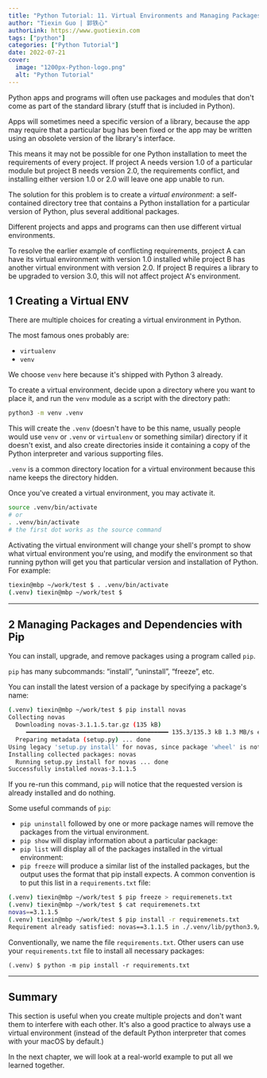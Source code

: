 ```yaml
---
title: "Python Tutorial: 11. Virtual Environments and Managing Packages with Pip"
author: "Tiexin Guo | 郭铁心"
authorLink: https://www.guotiexin.com
tags: ["python"]
categories: ["Python Tutorial"]
date: 2022-07-21
cover:
  image: "1200px-Python-logo.png"
  alt: "Python Tutorial"
---
```


Python apps and programs will often use packages and modules that don't come as part of the standard library (stuff that is included in Python).

Apps will sometimes need a specific version of a library, because the app may require that a particular bug has been fixed or the app may be written using an obsolete version of the library's interface.

This means it may not be possible for one Python installation to meet the requirements of every project. If project A needs version 1.0 of a particular module but project B needs version 2.0, the requirements conflict, and installing either version 1.0 or 2.0 will leave one app unable to run.

The solution for this problem is to create a _virtual environment_: a self-contained directory tree that contains a Python installation for a particular version of Python, plus several additional packages.

Different projects and apps and programs can then use different virtual environments.

To resolve the earlier example of conflicting requirements, project A can have its virtual environment with version 1.0 installed while project B has another virtual environment with version 2.0. If project B requires a library to be upgraded to version 3.0, this will not affect project A's environment.

## 1 Creating a Virtual ENV


There are multiple choices for creating a virtual environment in Python.

The most famous ones probably are:

- `virtualenv`
- `venv`

We choose `venv` here because it's shipped with Python 3 already.

To create a virtual environment, decide upon a directory where you want to place it, and run the `venv` module as a script with the directory path:

```bash
python3 -m venv .venv
```

This will create the `.venv` (doesn't have to be this name, usually people would use `venv` or `.venv` or `virtualenv` or something similar) directory if it doesn't exist, and also create directories inside it containing a copy of the Python interpreter and various supporting files.

`.venv` is a common directory location for a virtual environment because this name keeps the directory hidden.

Once you've created a virtual environment, you may activate it.

```bash
source .venv/bin/activate
# or
. .venv/bin/activate
# the first dot works as the source command
```

Activating the virtual environment will change your shell's prompt to show what virtual environment you're using, and modify the environment so that running python will get you that particular version and installation of Python. For example:

```bash
tiexin@mbp ~/work/test $ . .venv/bin/activate
(.venv) tiexin@mbp ~/work/test $
```

---

## 2 Managing Packages and Dependencies with Pip

You can install, upgrade, and remove packages using a program called `pip`.

`pip` has many subcommands: “install”, “uninstall”, “freeze”, etc.

You can install the latest version of a package by specifying a package's name:

```bash
(.venv) tiexin@mbp ~/work/test $ pip install novas
Collecting novas
  Downloading novas-3.1.1.5.tar.gz (135 kB)
     ━━━━━━━━━━━━━━━━━━━━━━━━━━━━━━━━━━━━━━━━ 135.3/135.3 kB 1.3 MB/s eta 0:00:00
  Preparing metadata (setup.py) ... done
Using legacy 'setup.py install' for novas, since package 'wheel' is not installed.
Installing collected packages: novas
  Running setup.py install for novas ... done
Successfully installed novas-3.1.1.5
```

If you re-run this command, `pip` will notice that the requested version is already installed and do nothing.

Some useful commands of `pip`:

- `pip uninstall` followed by one or more package names will remove the packages from the virtual environment.
- `pip show` will display information about a particular package:
- `pip list` will display all of the packages installed in the virtual environment:
- `pip freeze` will produce a similar list of the installed packages, but the output uses the format that pip install expects. A common convention is to put this list in a `requirements.txt` file:

```bash
(.venv) tiexin@mbp ~/work/test $ pip freeze > requiremenets.txt
(.venv) tiexin@mbp ~/work/test $ cat requiremenets.txt
novas==3.1.1.5
(.venv) tiexin@mbp ~/work/test $ pip install -r requiremenets.txt
Requirement already satisfied: novas==3.1.1.5 in ./.venv/lib/python3.9/site-packages (from -r requiremenets.txt (line 1)) (3.1.1.5).
```

Conventionally, we name the file `requirements.txt`. Other users can use your `requirements.txt` file to install all necessary packages:

```
(.venv) $ python -m pip install -r requirements.txt
```

---

## Summary

This section is useful when you create multiple projects and don't want them to interfere with each other. It's also a good practice to always use a virtual environment (instead of the default Python interpreter that comes with your macOS by default.)

In the next chapter, we will look at a real-world example to put all we learned together.
